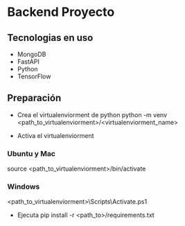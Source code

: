 # Backend Proyecto

## Tecnologias en uso
* MongoDB
* FastAPI
* Python
* TensorFlow

## Preparación
* Crea el virtualenviorment de python
python -m venv <path_to_virtualenviorment>/<virtualenviorment_name>

* Activa el virtualenviorment
### Ubuntu y Mac
source <path_to_virtualenviorment>/bin/activate
### Windows
<path_to_virtualenviorment>\Scripts\Activate.ps1

* Ejecuta pip install -r <path_to>/requirements.txt
